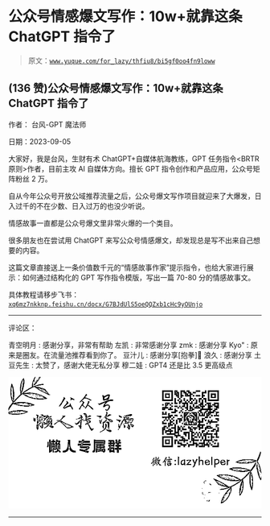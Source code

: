 # 公众号情感爆文写作：10w+就靠这条 ChatGPT 指令了

> 原文：[`www.yuque.com/for_lazy/thfiu8/bi5gf0oo4fn9loww`](https://www.yuque.com/for_lazy/thfiu8/bi5gf0oo4fn9loww)

## (136 赞)公众号情感爆文写作：10w+就靠这条 ChatGPT 指令了

作者： 台风-GPT 魔法师

日期：2023-09-05

大家好，我是台风，生财有术 ChatGPT+自媒体航海教练，GPT 任务指令<BRTR 原则>作者，目前主攻 AI 自媒体方向。擅长 GPT 指令创作和产品应用，公众号矩阵粉丝 2 万。

自从今年公众号开放公域推荐流量之后，公众号爆文写作项目就迎来了大爆发，日入过千的不在少数、日入过万的也没少听说。

情感故事一直都是公众号爆文里非常火爆的一个类目。

很多朋友也在尝试用 ChatGPT 来写公众号情感爆文，却发现总是写不出来自己想要的内容。

这篇文章直接送上一条价值数千元的“情感故事作家”提示指令，也给大家进行展示：如何通过结构化的 GPT 写作指令模版，写出一篇 70-80 分的情感故事文。

具体教程请移步飞书：[`xq6mz7nkknp.feishu.cn/docx/G7BJdUlS5oeQQZxb1cHc9yOUnjo`](https://xq6mz7nkknp.feishu.cn/docx/G7BJdUlS5oeQQZxb1cHc9yOUnjo)

* * *

评论区：

青空明月 : 感谢分享，非常有帮助
左凯 : 非常感谢分享
zmk : 感谢分享
Kyo" : 原来是圈友。在流量池推荐看到你了。
豆汁儿 : 感谢分享[抱拳]🙏
浪久 : 感谢分享
土豆先生 : 太赞了，感谢大佬无私分享
穆二娃 : GPT4 还是比 3.5 更高级点

![](img/1c37d505930596d12a88ab23e11aa07a.png)

* * *